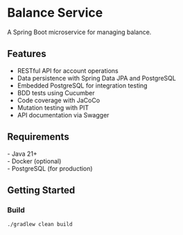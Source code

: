 # Balance Service

A Spring Boot microservice for managing balance.

## Features

- RESTful API for account operations
- Data persistence with Spring Data JPA and PostgreSQL
- Embedded PostgreSQL for integration testing
- BDD tests using Cucumber
- Code coverage with JaCoCo
- Mutation testing with PIT
- API documentation via Swagger

## Requirements

\- Java 21+  
\- Docker (optional)  
\- PostgreSQL (for production)

## Getting Started

### Build

```bash
./gradlew clean build

